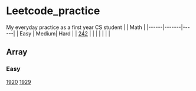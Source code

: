 # Leetcode_practice
My everyday practice as a first year CS student 
|      | Math  |
|------|-------|------|
| Easy | Medium| Hard |
| [242](/leetcode2.ipynb)  |       |      |
|      |       |      |

## Array
### Easy
[1920](/leetcode1920.ipynb)
[1929](/leetcode1929.ipynb)


